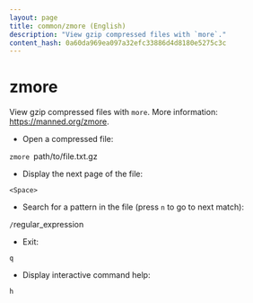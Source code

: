 ```yaml
---
layout: page
title: common/zmore (English)
description: "View gzip compressed files with `more`."
content_hash: 0a60da969ea097a32efc33886d4d8180e5275c3c
---
```

# zmore

View gzip compressed files with `more`.
More information: <https://manned.org/zmore>.

- Open a compressed file:

`zmore `<span class="tldr-var badge badge-pill bg-dark-lm bg-white-dm text-white-lm text-dark-dm font-weight-bold">path/to/file.txt.gz</span>

- Display the next page of the file:

`<Space>`

- Search for a pattern in the file (press `n` to go to next match):

`/`<span class="tldr-var badge badge-pill bg-dark-lm bg-white-dm text-white-lm text-dark-dm font-weight-bold">regular_expression</span>

- Exit:

`q`

- Display interactive command help:

`h`
